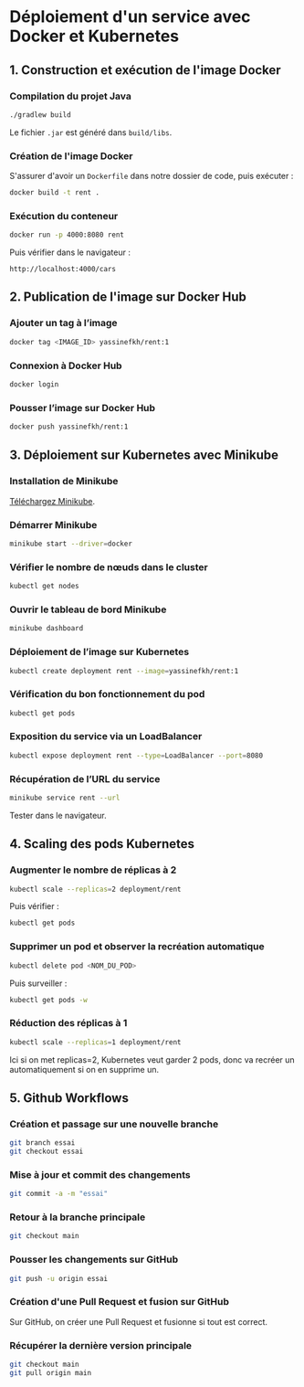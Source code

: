 # Déploiement d'un service avec Docker et Kubernetes

## 1. Construction et exécution de l'image Docker

### Compilation du projet Java
```bash
./gradlew build
```
Le fichier `.jar` est généré dans `build/libs`.

### Création de l'image Docker
S'assurer d'avoir un `Dockerfile` dans notre dossier de code, puis exécuter :
```bash
docker build -t rent .
```

### Exécution du conteneur
```bash
docker run -p 4000:8080 rent
```
Puis vérifier dans le navigateur :
```
http://localhost:4000/cars
```

## 2. Publication de l'image sur Docker Hub

### Ajouter un tag à l’image
```bash
docker tag <IMAGE_ID> yassinefkh/rent:1
```

### Connexion à Docker Hub
```bash
docker login
```

### Pousser l’image sur Docker Hub
```bash
docker push yassinefkh/rent:1
```

## 3. Déploiement sur Kubernetes avec Minikube

### Installation de Minikube
[Téléchargez Minikube](https://minikube.sigs.k8s.io/docs/start/?arch=%2Fmacos%2Fx86-64%2Fstable%2Fbinary+download).

### Démarrer Minikube
```bash
minikube start --driver=docker
```

### Vérifier le nombre de nœuds dans le cluster
```bash
kubectl get nodes
```

### Ouvrir le tableau de bord Minikube
```bash
minikube dashboard
```

### Déploiement de l’image sur Kubernetes
```bash
kubectl create deployment rent --image=yassinefkh/rent:1
```

### Vérification du bon fonctionnement du pod
```bash
kubectl get pods
```

### Exposition du service via un LoadBalancer
```bash
kubectl expose deployment rent --type=LoadBalancer --port=8080
```

### Récupération de l’URL du service
```bash
minikube service rent --url
```
Tester dans le navigateur.

## 4. Scaling des pods Kubernetes

### Augmenter le nombre de réplicas à 2
```bash
kubectl scale --replicas=2 deployment/rent
```
Puis vérifier :
```bash
kubectl get pods
```

### Supprimer un pod et observer la recréation automatique
```bash
kubectl delete pod <NOM_DU_POD>
```
Puis surveiller :
```bash
kubectl get pods -w
```

### Réduction des réplicas à 1
```bash
kubectl scale --replicas=1 deployment/rent
```

Ici si on met replicas=2, Kubernetes veut garder 2 pods, donc va recréer un automatiquement si on en supprime un.

## 5. Github Workflows

### Création et passage sur une nouvelle branche
```bash
git branch essai
git checkout essai
```

### Mise à jour et commit des changements
```bash
git commit -a -m "essai"
```

### Retour à la branche principale
```bash
git checkout main
```

### Pousser les changements sur GitHub
```bash
git push -u origin essai
```

### Création d'une Pull Request et fusion sur GitHub
Sur GitHub, on créer une Pull Request et fusionne si tout est correct.

### Récupérer la dernière version principale
```bash
git checkout main
git pull origin main
```


